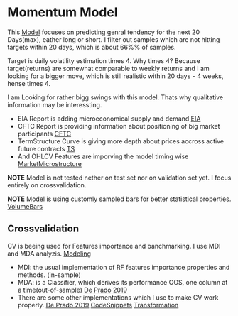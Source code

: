# Momentum Model

This [Model] focuses on predicting genral tendency for the next 20 Days(max),
eather long or short. I filter out samples which are not hitting targets within 20 days, which is about 66%% of samples.

Target is daily volatility estimation times 4. Why times 4? Because target(returns) are somewhat comparable to weekly returns and I am looking for a bigger move, which is still realistic within 20 days - 4 weeks, hense times 4.

I am Looking for rather bigg swings with this model. Thats why qualitative information may be interessting.

- EIA Report is adding microeconomical supply and demand [EIA]
- CFTC Report is providing information about positioning of big market participants [CFTC]
- TermStructure Curve is giving more depth about prices accross active future contracts [TS]
- And OHLCV Features are imporving the model timing wise [MarketMicrostructure]

**NOTE** Model is not tested nether on test set nor on validation set yet. I focus entirely on crossvalidation.

**NOTE** Model is using customly sampled bars for better statistical properties. [VolumeBars]

## Crossvalidation

CV is beeing used for Features importance and banchmarking. I use MDI and MDA analyzis. [Modeling]

- MDI: the usual implementation of RF features importance properties and methods. (in-sample)
- MDA: is a Classifier, which derives its performance OOS, one column at a time(out-of-sample) [De Prado 2019]
- There are some other implementations which I use to make CV work properly. [De Prado 2019] [CodeSnippets] [Transformation]

[De Prado 2019]: https://link.springer.com/article/10.1007/s11408-019-00341-4
[EIA]: getEIA.ipynb
[CFTC]: getCOT.ipynb
[TS]: getTermStructure.ipynb
[MarketMicrostructure]: microstructuralFeatures.ipynb
[Model]: CrudeOilMomentumModel.ipynb
[CodeSnippets]: Research.py
[Transformation]: transformation.ipynb
[Modeling]: modeling.ipynb
[VolumeBars]: barSampling.ipynb
